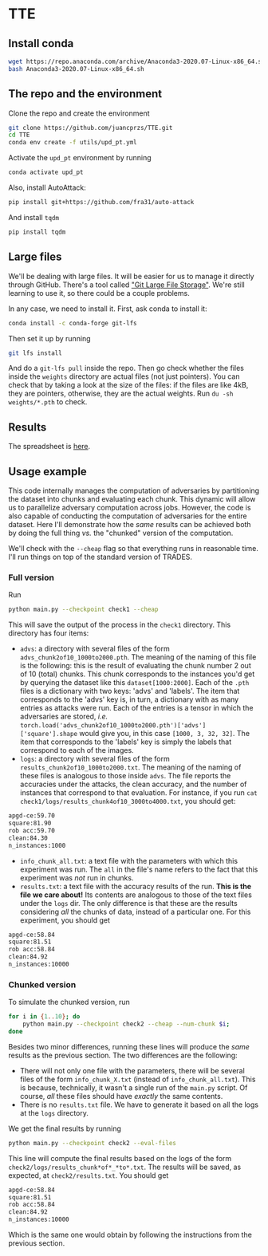 # TTE
## Install conda
```bash
wget https://repo.anaconda.com/archive/Anaconda3-2020.07-Linux-x86_64.sh
bash Anaconda3-2020.07-Linux-x86_64.sh
```

## The repo and the environment
Clone the repo and create the environment
```bash
git clone https://github.com/juancprzs/TTE.git
cd TTE
conda env create -f utils/upd_pt.yml
```

Activate the `upd_pt` environment by running
```bash
conda activate upd_pt
```

Also, install AutoAttack:
```bash
pip install git+https://github.com/fra31/auto-attack
```
And install `tqdm`
```bash
pip install tqdm
```

## Large files
We'll be dealing with large files. It will be easier for us to manage it directly through GitHub. There's a tool called ["Git Large File Storage"](https://git-lfs.github.com/). We're still learning to use it, so there could be a couple problems.

In any case, we need to install it. First, ask conda to install it:
```bash
conda install -c conda-forge git-lfs
```

Then set it up by running
```bash
git lfs install
```

And do a `git-lfs pull` inside the repo. Then go check whether the files inside the `weights` directory are actual files (not just pointers). You can check that by taking a look at the size of the files: if the files are like 4kB, they are pointers, otherwise, they are the actual weights. Run `du -sh weights/*.pth` to check.

## Results
The spreadsheet is [here](https://docs.google.com/spreadsheets/d/13iskg4cQlvAgvLB3HvPuq5tRlykhMZMDv_uHKHUxeZo/edit#gid=0).

## Usage example
This code internally manages the computation of adversaries by partitioning the dataset into chunks and evaluating each chunk. This dynamic will allow us to parallelize adversary computation across jobs. However, the code is also capable of conducting the computation of adversaries for the entire dataset. Here I'll demonstrate how the _same_ results can be achieved both by doing the full thing _vs._ the "chunked" version of the computation.

We'll check with the `--cheap` flag so that everything runs in reasonable time. I'll run things on top of the standard version of TRADES. 

### Full version
Run
```bash
python main.py --checkpoint check1 --cheap
```
This will save the output of the process in the `check1` directory. This directory has four items:
* `advs`: a directory with several files of the form `advs_chunk2of10_1000to2000.pth`. The meaning of the naming of this file is the following: this is the result of evaluating the chunk number 2 out of 10 (total) chunks. This chunk corresponds to the instances you'd get by querying the dataset like this `dataset[1000:2000]`. Each of the `.pth` files is a dictionary with two keys: 'advs' and 'labels'. The item that corresponds to the 'advs' key is, in turn, a dictionary with as many entries as attacks were run. Each of the entries is a tensor in which the adversaries are stored, _i.e._ `torch.load('advs_chunk2of10_1000to2000.pth')['advs']['square'].shape` would give you, in this case `[1000, 3, 32, 32]`. The item that corresponds to the 'labels' key is simply the labels that correspond to each of the images.
* `logs`: a directory with several files of the form `results_chunk2of10_1000to2000.txt`. The meaning of the naming of these files is analogous to those inside `advs`. The file reports the accuracies under the attacks, the clean accuracy, and the number of instances that correspond to that evaluation. For instance, if you run `cat check1/logs/results_chunk4of10_3000to4000.txt`, you should get:
```bash
apgd-ce:59.70
square:81.90
rob acc:59.70
clean:84.30
n_instances:1000
```
* `info_chunk_all.txt`: a text file with the parameters with which this experiment was run. The `all` in the file's name refers to the fact that this experiment was _not_ run in chunks.
* `results.txt`: a text file with the accuracy results of the run. **This is the file we care about!** Its contents are analogous to those of the text files under the `logs` dir. The only difference is that these are the results considering _all_ the chunks of data, instead of a particular one. For this experiment, you should get
```bash
apgd-ce:58.84
square:81.51
rob acc:58.84
clean:84.92
n_instances:10000
```

### Chunked version
To simulate the chunked version, run
```bash
for i in {1..10}; do 
    python main.py --checkpoint check2 --cheap --num-chunk $i; 
done
```
Besides two minor differences, running these lines will produce the _same_ results as the previous section. The two differences are the following:
* There will not only one file with the parameters, there will be several files of the form `info_chunk_X.txt` (instead of `info_chunk_all.txt`). This is because, technically, it wasn't a single run of the `main.py` script. Of course, _all_ these files should have _exactly_ the same contents.
* There is no `results.txt` file. We have to generate it based on all the logs at the `logs` directory.

We get the final results by running
```bash
python main.py --checkpoint check2 --eval-files
```
This line will compute the final results based on the logs of the form `check2/logs/results_chunk*of*_*to*.txt`. The results will be saved, as expected, at `check2/results.txt`. You should get
```bash
apgd-ce:58.84
square:81.51
rob acc:58.84
clean:84.92
n_instances:10000
```
Which is the same one would obtain by following the instructions from the previous section.

